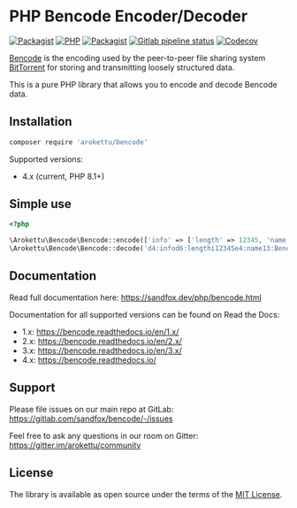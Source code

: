 # PHP Bencode Encoder/Decoder

[![Packagist](https://img.shields.io/packagist/v/arokettu/bencode.svg?style=flat-square)](https://packagist.org/packages/arokettu/bencode)
[![PHP](https://img.shields.io/packagist/php-v/arokettu/bencode.svg?style=flat-square)](https://packagist.org/packages/arokettu/bencode)
[![Packagist](https://img.shields.io/github/license/arokettu/bencode.svg?style=flat-square)](https://opensource.org/licenses/MIT)
[![Gitlab pipeline status](https://img.shields.io/gitlab/pipeline/sandfox/bencode/master.svg?style=flat-square)](https://gitlab.com/sandfox/bencode/-/pipelines)
[![Codecov](https://img.shields.io/codecov/c/gl/sandfox/bencode?style=flat-square)](https://codecov.io/gl/sandfox/bencode/)

[Bencode] is the encoding used by the peer-to-peer file sharing system
[BitTorrent] for storing and transmitting loosely structured data.

This is a pure PHP library that allows you to encode and decode Bencode data.

## Installation

```bash
composer require 'arokettu/bencode'
```

Supported versions:

* 4.x (current, PHP 8.1+)

## Simple use

```php
<?php

\Arokettu\Bencode\Bencode::encode(['info' => ['length' => 12345, 'name' => 'Bencoded demo']]);
\Arokettu\Bencode\Bencode::decode('d4:infod6:lengthi12345e4:name13:Bencoded demoee');
```

## Documentation

Read full documentation here: <https://sandfox.dev/php/bencode.html>

Documentation for all supported versions can be found on Read the Docs:

* 1.x: <https://bencode.readthedocs.io/en/1.x/>
* 2.x: <https://bencode.readthedocs.io/en/2.x/>
* 3.x: <https://bencode.readthedocs.io/en/3.x/>
* 4.x: <https://bencode.readthedocs.io/>

## Support

Please file issues on our main repo at GitLab: <https://gitlab.com/sandfox/bencode/-/issues>

Feel free to ask any questions in our room on Gitter: <https://gitter.im/arokettu/community>

## License

The library is available as open source under the terms of the [MIT License].

[Bencode]:      https://en.wikipedia.org/wiki/Bencode
[BitTorrent]:   https://en.wikipedia.org/wiki/BitTorrent
[MIT License]:  https://opensource.org/licenses/MIT
